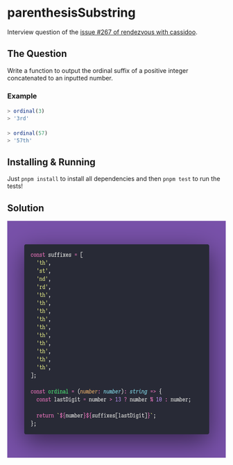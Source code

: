 # parenthesisSubstring

Interview question of the [issue #267 of rendezvous with cassidoo](https://buttondown.email/cassidoo/archive/every-day-brings-new-choices-martha-beck/).

## The Question

Write a function to output the ordinal suffix of a positive integer concatenated to an inputted
number.

### Example

```js
> ordinal(3)
> '3rd'

> ordinal(57)
> '57th'
```

## Installing & Running

Just `pnpm install` to install all dependencies and then `pnpm test` to run the tests!

## Solution

![Code Polaroid](./code.png)
